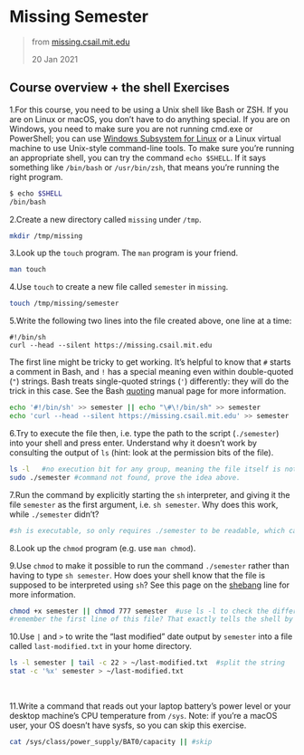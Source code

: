 # Missing Semester

> from [missing.csail.mit.edu](https://missing.csail.mit.edu/)
>
> 20 Jan 2021

## Course overview + the shell Exercises

1.For this course, you need to be using a Unix shell like Bash or ZSH. If you are on Linux or macOS, you don’t have to do anything special. If you are on Windows, you need to make sure you are not running cmd.exe or PowerShell; you can use [Windows Subsystem for Linux](https://docs.microsoft.com/en-us/windows/wsl/) or a Linux virtual machine to use Unix-style command-line tools. To make sure you’re running an appropriate shell, you can try the command `echo $SHELL`. If it says something like `/bin/bash` or `/usr/bin/zsh`, that means you’re running the right program.

```bash
$ echo $SHELL
/bin/bash
```



2.Create a new directory called `missing` under `/tmp`.

```bash
mkdir /tmp/missing
```



3.Look up the `touch` program. The `man` program is your friend.

```bash
man touch
```



4.Use `touch` to create a new file called `semester` in `missing`.

```sh
touch /tmp/missing/semester
```



5.Write the following two lines into the file created above, one line at a time:

```
#!/bin/sh
curl --head --silent https://missing.csail.mit.edu
```

   The first line might be tricky to get working. It’s helpful to know that `#` starts a comment in Bash, and `!` has a special meaning even within double-quoted (`"`) strings. Bash treats single-quoted strings (`'`) differently: they will do the trick in this case. See the Bash [quoting](https://www.gnu.org/software/bash/manual/html_node/Quoting.html) manual page for more information.

```sh
echo '#!/bin/sh' >> semester || echo "\#\!/bin/sh" >> semester
echo 'curl --head --silent https://missing.csail.mit.edu' >> semester
```



6.Try to execute the file then, i.e. type the path to the script (`./semester`) into your shell and press enter. Understand why it doesn’t work by consulting the output of `ls` (hint: look at the permission bits of the file).

```sh
ls -l   #no execution bit for any group, meaning the file itself is not regarded as an executable file.
sudo ./semester #command not found, prove the idea above.
```



7.Run the command by explicitly starting the `sh` interpreter, and giving it the file `semester` as the first argument, i.e. `sh semester`. Why does this work, while `./semester` didn’t?

```sh
#sh is executable, so only requires ./semester to be readable, which can obviously work out.
```



8.Look up the `chmod` program (e.g. use `man chmod`).

9.Use `chmod` to make it possible to run the command `./semester` rather than having to type `sh semester`. How does your shell know that the file is supposed to be interpreted using `sh`? See this page on the [shebang](https://en.wikipedia.org/wiki/Shebang_(Unix)) line for more information.

```sh
chmod +x semester || chmod 777 semester  #use ls -l to check the differences
#remember the first line of this file? That exactly tells the shell by what to run this file.
```

   

10.Use `|` and `>` to write the “last modified” date output by `semester` into a file called `last-modified.txt` in your home directory.

```sh
ls -l semester | tail -c 22 > ~/last-modified.txt  #split the string
stat -c '%x' semester > ~/last-modified.txt 
```

​    

11.Write a command that reads out your laptop battery’s power level or your desktop machine’s CPU temperature from `/sys`. Note: if you’re a macOS user, your OS doesn’t have sysfs, so you can skip this exercise.

```sh
cat /sys/class/power_supply/BAT0/capacity || #skip
```

